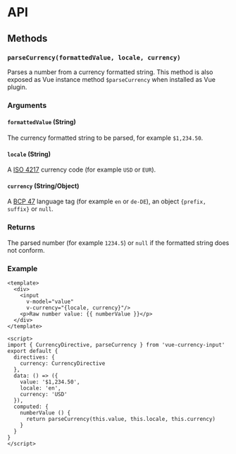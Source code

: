 # API

## Methods
### `parseCurrency(formattedValue, locale, currency)`
Parses a number from a currency formatted string. This method is also exposed as Vue instance method `$parseCurrency` when installed as Vue plugin.

### Arguments
#### `formattedValue` (String)
The currency formatted string to be parsed, for example `$1,234.50`.
#### `locale` (String)
A [ISO 4217](https://en.wikipedia.org/wiki/ISO_4217) currency code (for example `USD` or `EUR`).
#### `currency` (String/Object)
A [BCP 47](https://tools.ietf.org/html/bcp47) language tag (for example `en` or `de-DE`), an object `{prefix, suffix}` or `null`.

### Returns
The parsed number (for example `1234.5`) or `null` if the formatted string does not conform.

### Example
```vue
<template>
  <div>
    <input
      v-model="value"
      v-currency="{locale, currency}"/>
    <p>Raw number value: {{ numberValue }}</p>
  </div>
</template>

<script>
import { CurrencyDirective, parseCurrency } from 'vue-currency-input'
export default {
  directives: {
    currency: CurrencyDirective
  },
  data: () => ({
    value: '$1,234.50',
    locale: 'en',
    currency: 'USD'
  }),
  computed: {
    numberValue () {
      return parseCurrency(this.value, this.locale, this.currency)
    }
  }
}
</script>
```
